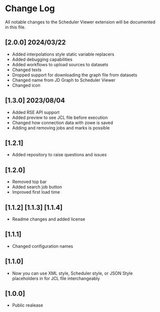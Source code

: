 # Change Log

All notable changes to the Scheduler Viewer extension will be documented in this file.

## [2.0.0] 2024/03/22
- Added interpolations style static variable replacers
- Added debugging capabilities
- Added workflows to upload sources to datasets
- Changed texts
- Dropped support for downloading the graph file from datasets
- Changed name from JD Graph to Scheduler Viewer
- Changed icon

## [1.3.0] 2023/08/04

- Added RSE API support
- Added preview to see JCL file before execution
- Changed how connection data with zowe is saved
- Adding and removing jobs and marks is possible

## [1.2.1]

- Added repository to raise questions and issues

## [1.2.0]

- Removed top bar
- Added search job button
- Improved first load time

## [1.1.2] [1.1.3] [1.1.4]

- Readme changes and added license

## [1.1.1]

- Changed configuration names

## [1.1.0]

- Now you can use XML style, Scheduler style, or JSON Style placeholders in for JCL file interchangeably

## [1.0.0]

 - Public realease
